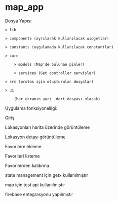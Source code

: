 # map_app

Dosya Yapısı:


    > lib

    > components (ayrılarak kullanılacak widgetlar)

    > constants (uygulamada kullanılacak constantlar)

    > core

        > models (Map'de bulunan pinler)

        > services (Get controller servisler)

    > src (protos için oluşturulan dosyalar)

    > ui

        (her ekranın ayrı .dart dosyası olacak)

Uygulama fonksiyonelligi:

Giriş

Lokasyonları harita üzerinde görüntüleme 

Lokasyon detayı görüntüleme

Favorilere ekleme

Favorileri listeme

Favorilerden kaldırma



state management için getx kullanılmıştır

map için test api kullanılmıştır

firebase entegrasyonu yapılmıştır


